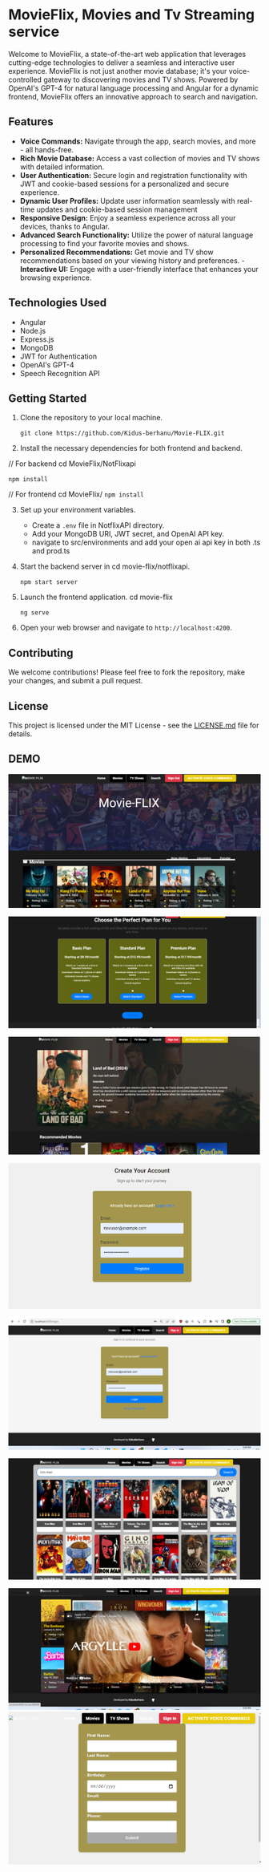 # MovieFlix, Movies and Tv Streaming service

Welcome to MovieFlix, a state-of-the-art web application that leverages cutting-edge technologies to deliver a seamless and interactive user experience. MovieFlix is not just another movie database; it's your voice-controlled gateway to discovering movies and TV shows. Powered by OpenAI's GPT-4 for natural language processing and Angular for a dynamic frontend, MovieFlix offers an innovative approach to search and navigation.

## Features

- **Voice Commands:** Navigate through the app, search movies, and more - all hands-free.
- **Rich Movie Database:** Access a vast collection of movies and TV shows with detailed information.
- **User Authentication:** Secure login and registration functionality with JWT and cookie-based sessions for a personalized and secure experience.
- **Dynamic User Profiles:** Update user information seamlessly with real-time updates and cookie-based session management
- **Responsive Design:** Enjoy a seamless experience across all your devices, thanks to Angular.
- **Advanced Search Functionality:** Utilize the power of natural language processing to find your favorite movies and shows.
- **Personalized Recommendations:** Get movie and TV show recommendations based on your viewing history and preferences.
-**Interactive UI:** Engage with a user-friendly interface that enhances your browsing experience.

## Technologies Used

- Angular
- Node.js
- Express.js
- MongoDB
- JWT for Authentication
- OpenAI's GPT-4
- Speech Recognition API

## Getting Started

1. Clone the repository to your local machine.
   ```
   git clone https://github.com/Kidus-berhanu/Movie-FLIX.git
   ```
2. Install the necessary dependencies for both frontend and backend.

  // For backend
   cd MovieFlix/NotFlixapi
  
   ```
 npm install 
   ```
   // For frontend
   cd MovieFlix/
    ```
   npm install
    ```
  

   
3. Set up your environment variables.
   - Create a `.env` file in NotflixAPI directory.
   - Add your MongoDB URI, JWT secret, and OpenAI API key.
   - navigate to src/environments  and add your open ai api key in both .ts and prod.ts 

4. Start the backend server in  cd movie-flix/notflixapi.
   ```
   npm start server
   ```
5. Launch the frontend application. cd movie-flix
   ```
   ng serve
   ```
6. Open your web browser and navigate to `http://localhost:4200`.

## Contributing

We welcome contributions! Please feel free to fork the repository, make your changes, and submit a pull request.

## License

This project is licensed under the MIT License - see the [LICENSE.md](LICENSE.md) file for details.

## DEMO
![Screenshot 2024-03-11 032515](https://github.com/Kidus-berhanu/Movie-FLIX/blob/master/Screenshot%202024-03-11%20032515.png)

![Choose Plan](https://github.com/Kidus-berhanu/Movie-FLIX/blob/master/chooseplan.png)

![Screenshot 2024-03-11 032543](https://github.com/Kidus-berhanu/Movie-FLIX/blob/master/Screenshot%202024-03-11%20032543.png)

![Register](https://github.com/Kidus-berhanu/Movie-FLIX/blob/master/REGISTER.png)

![Login](https://github.com/Kidus-berhanu/Movie-FLIX/blob/master/login.png)

![Search](https://github.com/Kidus-berhanu/Movie-FLIX/blob/master/search.png)

![Youtube](https://github.com/Kidus-berhanu/Movie-FLIX/blob/master/youtube.png)
![User info](https://raw.githubusercontent.com/Kidus-berhanu/Movie-FLIX/master/Screenshot%202024-03-19%20224540.png)


